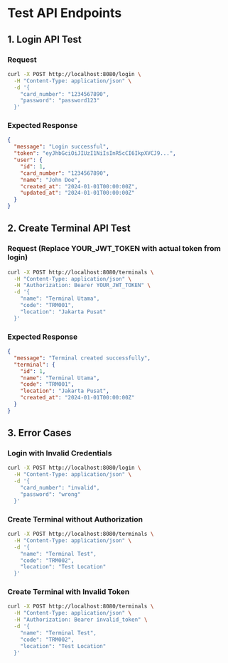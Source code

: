 # Test API Endpoints

## 1. Login API Test

### Request
```bash
curl -X POST http://localhost:8080/login \
  -H "Content-Type: application/json" \
  -d '{
    "card_number": "1234567890",
    "password": "password123"
  }'
```

### Expected Response
```json
{
  "message": "Login successful",
  "token": "eyJhbGciOiJIUzI1NiIsInR5cCI6IkpXVCJ9...",
  "user": {
    "id": 1,
    "card_number": "1234567890", 
    "name": "John Doe",
    "created_at": "2024-01-01T00:00:00Z",
    "updated_at": "2024-01-01T00:00:00Z"
  }
}
```

## 2. Create Terminal API Test

### Request (Replace YOUR_JWT_TOKEN with actual token from login)
```bash
curl -X POST http://localhost:8080/terminals \
  -H "Content-Type: application/json" \
  -H "Authorization: Bearer YOUR_JWT_TOKEN" \
  -d '{
    "name": "Terminal Utama",
    "code": "TRM001", 
    "location": "Jakarta Pusat"
  }'
```

### Expected Response
```json
{
  "message": "Terminal created successfully",
  "terminal": {
    "id": 1,
    "name": "Terminal Utama",
    "code": "TRM001",
    "location": "Jakarta Pusat",
    "created_at": "2024-01-01T00:00:00Z"
  }
}
```

## 3. Error Cases

### Login with Invalid Credentials
```bash
curl -X POST http://localhost:8080/login \
  -H "Content-Type: application/json" \
  -d '{
    "card_number": "invalid",
    "password": "wrong"
  }'
```

### Create Terminal without Authorization
```bash
curl -X POST http://localhost:8080/terminals \
  -H "Content-Type: application/json" \
  -d '{
    "name": "Terminal Test",
    "code": "TRM002",
    "location": "Test Location"
  }'
```

### Create Terminal with Invalid Token
```bash
curl -X POST http://localhost:8080/terminals \
  -H "Content-Type: application/json" \
  -H "Authorization: Bearer invalid_token" \
  -d '{
    "name": "Terminal Test",
    "code": "TRM002", 
    "location": "Test Location"
  }'
```
